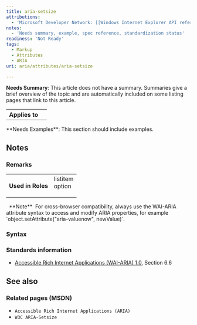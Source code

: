 ```yaml
---
title: aria-setsize
attributions:
  - 'Microsoft Developer Network: [[Windows Internet Explorer API reference](http://msdn.microsoft.com/en-us/library/ie/hh828809%28v=vs.85%29.aspx) Article]'
notes:
  - 'Needs summary, example, spec reference, standardization status'
readiness: 'Not Ready'
tags:
  - Markup
  - Attributes
  - ARIA
uri: aria/attributes/aria-setsize

---
```

**Needs Summary**: This article does not have a summary. Summaries give a brief overview of the topic and are automatically included on some listing pages that link to this article.

<table class="wikitable">
<tr>
<th>
Applies to

</th>
<td>
</td>
</tr>
</table>
**Needs Examples**: This section should include examples.

## <span>Notes</span>

### <span>Remarks</span>

<table class="wikitable">
<tr>
<th>
Used in Roles

</th>
<td>
<dl>

<dt>
listitem

</dt>
<dt>
option

</dt>
</dl>
</td>
</tr>
</table>
  **Note**  For cross-browser compatibility, always use the WAI-ARIA attribute syntax to access and modify ARIA properties, for example `object.setAttribute("aria-valuenow", newValue)`.

### <span>Syntax</span>

### <span>Standards information</span>

-   [Accessible Rich Internet Applications (WAI-ARIA) 1.0](http://go.microsoft.com/fwlink/p/?linkid=203793), Section 6.6

## <span>See also</span>

### <span>Related pages (MSDN)</span>

-   `Accessible Rich Internet Applications (ARIA)`
-   `W3C ARIA-Setsize`
